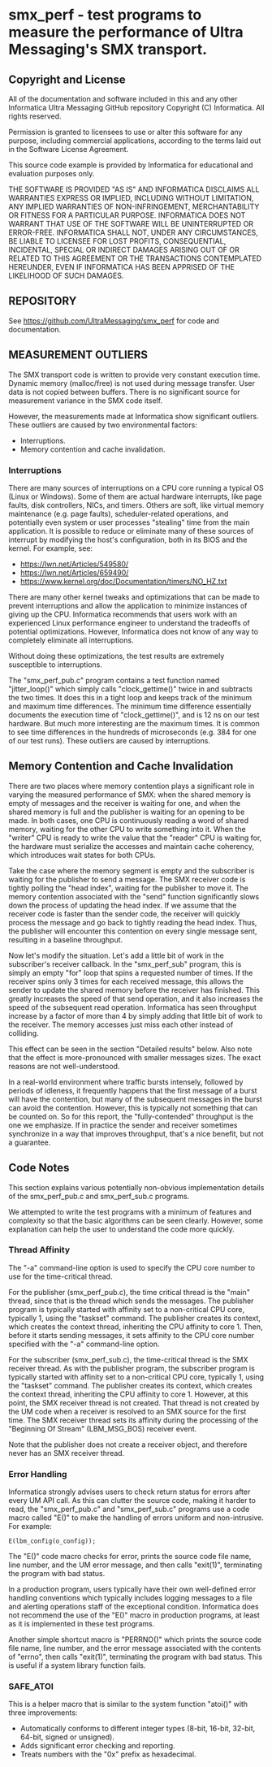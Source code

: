 # smx_perf - test programs to measure the performance of Ultra Messaging's SMX transport.

## Copyright and License

All of the documentation and software included in this and any
other Informatica Ultra Messaging GitHub repository
Copyright (C) Informatica. All rights reserved.

Permission is granted to licensees to use
or alter this software for any purpose, including commercial applications,
according to the terms laid out in the Software License Agreement.

This source code example is provided by Informatica for educational
and evaluation purposes only.

THE SOFTWARE IS PROVIDED "AS IS" AND INFORMATICA DISCLAIMS ALL WARRANTIES
EXPRESS OR IMPLIED, INCLUDING WITHOUT LIMITATION, ANY IMPLIED WARRANTIES OF
NON-INFRINGEMENT, MERCHANTABILITY OR FITNESS FOR A PARTICULAR
PURPOSE.  INFORMATICA DOES NOT WARRANT THAT USE OF THE SOFTWARE WILL BE
UNINTERRUPTED OR ERROR-FREE.  INFORMATICA SHALL NOT, UNDER ANY CIRCUMSTANCES,
BE LIABLE TO LICENSEE FOR LOST PROFITS, CONSEQUENTIAL, INCIDENTAL, SPECIAL OR
INDIRECT DAMAGES ARISING OUT OF OR RELATED TO THIS AGREEMENT OR THE
TRANSACTIONS CONTEMPLATED HEREUNDER, EVEN IF INFORMATICA HAS BEEN APPRISED OF
THE LIKELIHOOD OF SUCH DAMAGES.

## REPOSITORY

See https://github.com/UltraMessaging/smx_perf for code and documentation.

## MEASUREMENT OUTLIERS

The SMX transport code is written to provide very constant execution time.
Dynamic memory (malloc/free) is not used during message transfer.
User data is not copied between buffers.
There is no significant source for measurement variance in the SMX code itself.

However, the measurements made at Informatica show significant outliers.
These outliers are caused by two environmental factors:
* Interruptions.
* Memory contention and cache invalidation.

### Interruptions

There are many sources of interruptions on a CPU core running a typical OS (Linux or Windows).
Some of them are actual hardware interrupts, like page faults,
disk controllers, NICs, and timers.
Others are soft, like virtual memory maintenance (e.g. page faults),
scheduler-related operations, and potentially even system
or user processes "stealing" time from the main application.
It is possible to reduce or eliminate many of these sources of interrupt
by modifying the host's configuration, both in its BIOS and the kernel.
For example, see:
* https://lwn.net/Articles/549580/
* https://lwn.net/Articles/659490/
* https://www.kernel.org/doc/Documentation/timers/NO_HZ.txt

There are many other kernel tweaks and optimizations that can be made
to prevent interruptions and allow the application to minimize instances
of giving up the CPU.
Informatica recommends that users work with an experienced Linux performance
engineer to understand the tradeoffs of potential optimizations.
However, Informatica does not know of any way to completely eliminate
all interruptions.

Without doing these optimizations,
the test results are extremely susceptible to interruptions.

The "smx_perf_pub.c" program contains a test function named "jitter_loop()"
which simply calls "clock_gettime()" twice in and subtracts the two times.
It does this in a tight loop and keeps track of the minimum and maximum
time differences.
The minimum time difference essentially documents the execution time of
"clock_gettime()", and is 12 ns on our test hardware.
But much more interesting are the maximum times.
It is common to see time differences in the hundreds of microseconds
(e.g. 384 for one of our test runs).
These outliers are caused by interruptions.

## Memory Contention and Cache Invalidation

There are two places where memory contention plays a significant role
in varying the measured performance of SMX:
when the shared memory is empty of messages and the receiver is waiting for one,
and when the shared memory is full and the publisher is waiting for
an opening to be made.
In both cases, one CPU is continuously reading a word of shared memory,
waiting for the other CPU to write something into it.
When the "writer" CPU is ready to write the value that the "reader" CPU
is waiting for, the hardware must serialize the accesses and maintain
cache coherency, which introduces wait states for both CPUs.

Take the case where the memory segment is empty and the subscriber is
waiting for the publisher to send a message.
The SMX receiver code is tightly polling the "head index",
waiting for the publisher to move it. The memory contention associated with
the "send" function significantly slows down the process of updating the
head index.
If we assume that the receiver code is faster than the sender code,
the receiver will quickly process the message and go back to tightly
reading the head index.
Thus, the publisher will encounter this contention on every single message sent,
resulting in a baseline throughput.

Now let's modify the situation.
Let's add a little bit of work in the subscriber's receiver callback.
In the "smx_perf_sub" program, this is simply an empty "for" loop that
spins a requested number of times.
If the receiver spins only 3 times for each received message,
this allows the sender to update the shared memory before the receiver
has finished.
This greatly increases the speed of that send operation,
and it also increases the speed of the subsequent read operation.
Informatica has seen throughput increase by a factor of more than 4 by
simply adding that little bit of work to the receiver.
The memory accesses just miss each other instead of colliding.

This effect can be seen in the section "Detailed results" below.
Also note that the effect is more-pronounced with smaller messages sizes.
The exact reasons are not well-understood.

In a real-world environment where traffic bursts intensely,
followed by periods of idleness, it frequently happens that the first
message of a burst will have the contention,
but many of the subsequent messages in the burst can avoid the contention.
However, this is typically not something that can be counted on.
So for this report, the "fully-contended" throughput is the one we emphasize.
If in practice the sender and receiver sometimes synchronize in a way that
improves throughput, that's a nice benefit, but not a guarantee.

## Code Notes

This section explains various potentially non-obvious implementation details
of the smx_perf_pub.c and smx_perf_sub.c programs.

We attempted to write the test programs with a minimum of features and
complexity so that the basic algorithms can be seen clearly.
However, some explanation can help the user to understand the code more quickly.

### Thread Affinity

The "-a" command-line option is used to specify the CPU core number
to use for the time-critical thread.

For the publisher (smx_perf_pub.c),
the time critical thread is the "main" thread,
since that is the thread which sends the messages.
The publisher program is typically started with affinity set to a
non-critical CPU core, typically 1, using the "taskset" command.
The publisher creates its context, which creates the context thread,
inheriting the CPU affinity to core 1.
Then, before it starts sending messages,
it sets affinity to the CPU core number specified with the "-a"
command-line option.

For the subscriber (smx_perf_sub.c),
the time-critical thread is the SMX receiver thread.
As with the publisher program,
the subscriber program is typically started with affinity set to a
non-critical CPU core, typically 1, using the "taskset" command.
The publisher creates its context, which creates the context thread,
inheriting the CPU affinity to core 1.
However, at this point, the SMX receiver thread is not created.
That thread is not created by the UM code when a receiver is resolved
to an SMX source for the first time.
The SMX receiver thread sets its affinity during the processing of the
"Beginning Of Stream" (LBM_MSG_BOS) receiver event.

Note that the publisher does not create a receiver object,
and therefore never has an SMX receiver thread.

### Error Handling

Informatica strongly advises users to check return status for errors after
every UM API call.
As this can clutter the source code, making it harder to read,
the "smx_perf_pub.c" and "smx_perf_sub.c" programs use a code macro called
"E()" to make the handling of errors uniform and non-intrusive.
For example:
````
E(lbm_config(o_config));
````

The "E()" code macro checks for error, prints the source code file name,
line number, and the UM error message, and then calls "exit(1)",
terminating the program with bad status.

In a production program, users typically have their own well-defined
error handling conventions which typically includes logging messages to
a file and alerting operations staff of the exceptional condition.
Informatica does not recommend the use of the "E()" macro in production
programs, at least as it is implemented in these test programs.

Another simple shortcut macro is "PERRNO()" which prints the source code
file name, line number, and the error message associated with the contents
of "errno", then calls "exit(1)", terminating the program with bad status.
This is useful if a system library function fails.

### SAFE_ATOI

This is a helper macro that is similar to the system function "atoi()"
with three improvements:
* Automatically conforms to different integer types
(8-bit, 16-bit, 32-bit, 64-bit, signed or unsigned).
* Adds significant error checking and reporting.
* Treats numbers with the "0x" prefix as hexadecimal.

